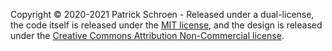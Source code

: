 Copyright © 2020-2021 Patrick Schroen - Released under a dual-license, the code itself is released under the [MIT license](LICENSE), and the design is released under the [Creative Commons Attribution Non-Commercial license](LICENSE).
